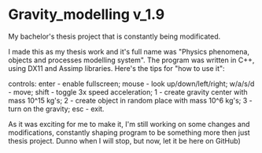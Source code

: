 # Gravity_modelling v_1.9
My bachelor's thesis project that is constantly being modificated.

I made this as my thesis work and it's full name was "Physics phenomena, objects and processes modelling system".
The program was written in C++, using DX11 and Assimp libraries.
Here's the tips for "how to use it":

controls:
enter - enable fullscreen;
mouse - look up/down/left/right;
w/a/s/d - move;
shift - toggle 3x speed acceleration;
1 - create gravity center with mass 10^15 kg's;
2 - create object in random place with mass 10^6 kg's;
3 - turn on the gravity;
esc - exit.

As it was exciting for me to make it, I'm still working on some changes and modifications, constantly shaping program to be
something more then just thesis project. Dunno when I will stop, but now, let it be here on GitHub) 
